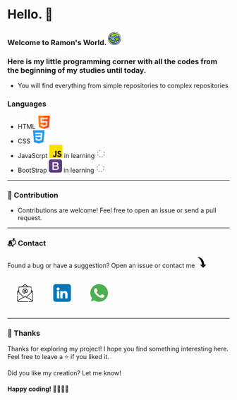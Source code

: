# Hello. 👋

### Welcome to Ramon's World. <img src="./assets/img/earth.png" alt="world icon" width="30" height="30">

### Here is my little programming corner with all the codes from the beginning of my studies until today.

 - You will find everything from simple repositories to complex repositories

### Languages

- HTML <img src="./assets/img/html.png" alt="html icon" width="30" height="30">
- CSS <img src="./assets/img/css-3.png" alt="css icon" width="30" height="30">
- JavaScrpt <img src="./assets/img/js.png" alt="javascript icon" width="30" height="30"> in learning <img src="./assets/img/loading.gif" alt="loading icon" width="20" height="20">
- BootStrap <img src="./assets/img/bootstrap.png" alt="bootstrap icon" width="30" height="30"> in learning <img src="./assets/img/loading.gif" alt="loading icon" width="20" height="20">
---
### 🤝 Contribution
- Contributions are welcome! Feel free to open an issue or send a pull request.
---
### 📬 Contact
 Found a bug or have a suggestion? Open an issue or contact me ![](assets/img/curve-down-arrow.png)

<a href="mailto:ramon_saguini1@hotmail.com" target="_blank"> <img src="./assets/img/email.png" alt="linkedin icon" width="40" height="40" style="margin: 20px;" ></a> 
<a href="https://www.linkedin.com/in/ramon-saguini-de-andrade-a40728277/" target="_blank"> <img src="./assets/img/linkedin.png" alt="linkedin icon" width="40" height="40" style="margin: 20px;"></a> 
<a href="https://wa.me/4407723028494" target="_blank"><img src="./assets/img/whatsapp (1).png" width="40" height="40" style="margin: 20px;" alt="Whatsapp icon"></a>

---
### 🌟 Thanks 
Thanks for exploring my project! I hope you find something interesting here. Feel free to leave a ⭐ if you liked it.

Did you like my creation? Let me know!

#### Happy coding! 👩‍💻👨‍💻

